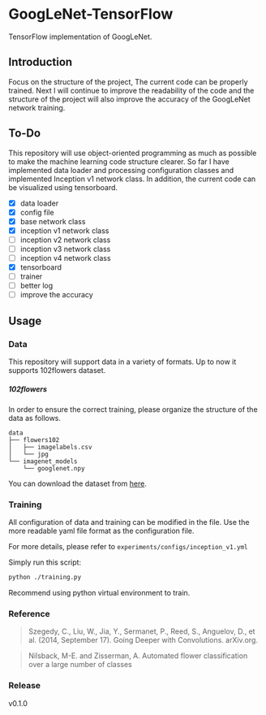 # GoogLeNet-TensorFlow
TensorFlow implementation of GoogLeNet.

## Introduction
Focus on the structure of the project, The current code can be properly trained. Next I will continue to improve the readability of the code and the structure of the project will also improve the accuracy of the GoogLeNet network training.

## To-Do
This repository will use object-oriented programming as much as possible to make the machine learning code structure clearer. So far I have implemented data loader and processing configuration classes and implemented Inception v1 network class. In addition, the current code can be visualized using tensorboard.

- [x] data loader
- [x] config file
- [x] base network class
- [x] inception v1 network class
- [ ] inception v2 network class
- [ ] inception v3 network class
- [ ] inception v4 network class
- [x] tensorboard
- [ ] trainer
- [ ] better log
- [ ] improve the accuracy

## Usage

### Data
This repository will support data in a variety of formats.
Up to now it supports 102flowers dataset.

##### 102flowers
In order to ensure the correct training, please organize the structure of the data as follows.
```
data
├── flowers102
│   ├── imagelabels.csv
│   └── jpg
└── imagenet_models
    └── googlenet.npy

```
You can download the dataset from [here](http://www.robots.ox.ac.uk/~vgg/data/flowers/102/index.html).

### Training
All configuration of data and training can be modified in the file. Use the more readable yaml file format as the configuration file. 

For more details, please refer to `experiments/configs/inception_v1.yml`

Simply run this script:
```bash
python ./training.py
```
Recommend using python virtual environment to train.

### Reference
> Szegedy, C., Liu, W., Jia, Y., Sermanet, P., Reed, S., Anguelov, D., et al. (2014, September 17). Going Deeper with Convolutions. arXiv.org.

> Nilsback, M-E. and Zisserman, A.
> Automated flower classification over a large number of classes

### Release
v0.1.0